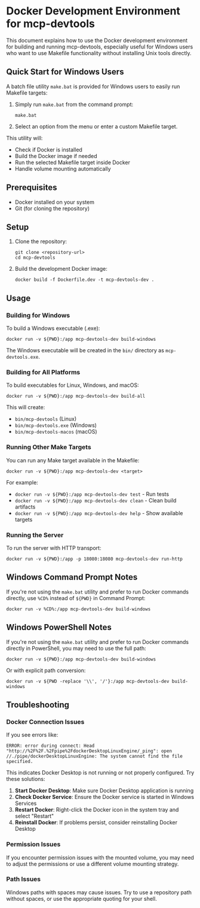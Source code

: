 # Docker Development Environment for mcp-devtools

This document explains how to use the Docker development environment for building and running mcp-devtools, especially useful for Windows users who want to use Makefile functionality without installing Unix tools directly.

## Quick Start for Windows Users

A batch file utility `make.bat` is provided for Windows users to easily run Makefile targets:

1. Simply run `make.bat` from the command prompt:
   ```
   make.bat
   ```

2. Select an option from the menu or enter a custom Makefile target.

This utility will:
- Check if Docker is installed
- Build the Docker image if needed
- Run the selected Makefile target inside Docker
- Handle volume mounting automatically

## Prerequisites

- Docker installed on your system
- Git (for cloning the repository)

## Setup

1. Clone the repository:
   ```
   git clone <repository-url>
   cd mcp-devtools
   ```

2. Build the development Docker image:
   ```
   docker build -f Dockerfile.dev -t mcp-devtools-dev .
   ```

## Usage

### Building for Windows

To build a Windows executable (.exe):

```
docker run -v ${PWD}:/app mcp-devtools-dev build-windows
```

The Windows executable will be created in the `bin/` directory as `mcp-devtools.exe`.

### Building for All Platforms

To build executables for Linux, Windows, and macOS:

```
docker run -v ${PWD}:/app mcp-devtools-dev build-all
```

This will create:
- `bin/mcp-devtools` (Linux)
- `bin/mcp-devtools.exe` (Windows)
- `bin/mcp-devtools-macos` (macOS)

### Running Other Make Targets

You can run any Make target available in the Makefile:

```
docker run -v ${PWD}:/app mcp-devtools-dev <target>
```

For example:
- `docker run -v ${PWD}:/app mcp-devtools-dev test` - Run tests
- `docker run -v ${PWD}:/app mcp-devtools-dev clean` - Clean build artifacts
- `docker run -v ${PWD}:/app mcp-devtools-dev help` - Show available targets

### Running the Server

To run the server with HTTP transport:

```
docker run -v ${PWD}:/app -p 18080:18080 mcp-devtools-dev run-http
```

## Windows Command Prompt Notes

If you're not using the `make.bat` utility and prefer to run Docker commands directly, use `%CD%` instead of `${PWD}` in Command Prompt:

```
docker run -v %CD%:/app mcp-devtools-dev build-windows
```

## Windows PowerShell Notes

If you're not using the `make.bat` utility and prefer to run Docker commands directly in PowerShell, you may need to use the full path:

```
docker run -v ${PWD}:/app mcp-devtools-dev build-windows
```

Or with explicit path conversion:

```
docker run -v ${PWD -replace '\\', '/'}:/app mcp-devtools-dev build-windows
```

## Troubleshooting

### Docker Connection Issues

If you see errors like:
```
ERROR: error during connect: Head "http://%2F%2F.%2Fpipe%2FdockerDesktopLinuxEngine/_ping": open //./pipe/dockerDesktopLinuxEngine: The system cannot find the file specified.
```

This indicates Docker Desktop is not running or not properly configured. Try these solutions:

1. **Start Docker Desktop**: Make sure Docker Desktop application is running
2. **Check Docker Service**: Ensure the Docker service is started in Windows Services
3. **Restart Docker**: Right-click the Docker icon in the system tray and select "Restart"
4. **Reinstall Docker**: If problems persist, consider reinstalling Docker Desktop

### Permission Issues

If you encounter permission issues with the mounted volume, you may need to adjust the permissions or use a different volume mounting strategy.

### Path Issues

Windows paths with spaces may cause issues. Try to use a repository path without spaces, or use the appropriate quoting for your shell.

